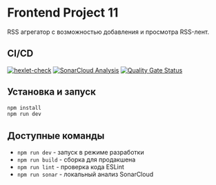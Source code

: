 # Frontend Project 11

RSS агрегатор с возможностью добавления и просмотра RSS-лент.

## CI/CD

[![hexlet-check](https://github.com/Pentrick-star/frontend-project-11/actions/workflows/hexlet-check.yml/badge.svg)](https://github.com/Pentrick-star/frontend-project-11/actions/workflows/hexlet-check.yml)
[![SonarCloud Analysis](https://github.com/Pentrick-star/frontend-project-11/actions/workflows/sonarcloud.yml/badge.svg)](https://github.com/Pentrick-star/frontend-project-11/actions/workflows/sonarcloud.yml)
[![Quality Gate Status](https://sonarcloud.io/api/project_badges/measure?project=Pentrick-star_frontend-project-11&metric=alert_status)](https://sonarcloud.io/summary/new_code?id=Pentrick-star_frontend-project-11)

## Установка и запуск

```bash
npm install
npm run dev
```

## Доступные команды

- `npm run dev` - запуск в режиме разработки
- `npm run build` - сборка для продакшена
- `npm run lint` - проверка кода ESLint
- `npm run sonar` - локальный анализ SonarCloud